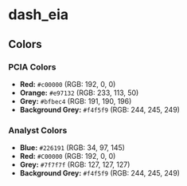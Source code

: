 # dash_eia

## Colors

### PCIA Colors
- **Red:** `#c00000` (RGB: 192, 0, 0)
- **Orange:** `#e97132` (RGB: 233, 113, 50)
- **Grey:** `#bfbec4` (RGB: 191, 190, 196)
- **Background Grey:** `#f4f5f9` (RGB: 244, 245, 249)

### Analyst Colors
- **Blue:** `#226191` (RGB: 34, 97, 145)
- **Red:** `#C00000` (RGB: 192, 0, 0)
- **Grey:** `#7f7f7f` (RGB: 127, 127, 127)
- **Background Grey:** `#f4f5f9` (RGB: 244, 245, 249)
